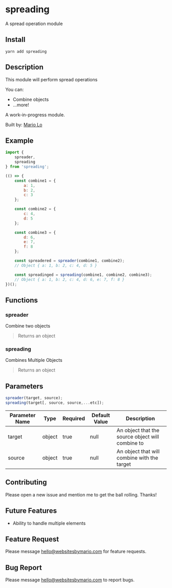 # spreading

A spread operation module

## Install

```
yarn add spreading
```

## Description

This module will perform spread operations

You can:
- Combine objects
- ...more!

A work-in-progress module.

Built by: [Mario Lo](https://github.com/mariolo1985)


## Example

```javascript
import {
    spreader,
    spreading
} from 'spreading';

(() => {
    const combine1 = {
        a: 1,
        b: 2,
        c: 3
    };

    const combine2 = {
        c: 4,
        d: 5
    };

    const combine3 = {
        d: 6,
        e: 7,
        f: 8
    };

    const spreadered = spreader(combine1, combine2);
    // Object { a: 1, b: 2, c: 4, d: 5 }

    const spreadinged = spreading(combine1, combine2, combine3);
    // Object { a: 1, b: 2, c: 4, d: 6, e: 7, f: 8 }
})();

```

## Functions

### spreader

Combine two objects

> Returns an object

### spreading

Combines Multiple Objects

> Returns an object


## Parameters
```javascript
spreader(target, source);
spreading(target[, source, source,...etc]);
```

| Parameter Name   | Type   | Required   | Default Value   | Description   |
| --- | --- | --- | --- | --- |
| target | object | true | null | An object that the source object will combine to |
| source | object | true | null | An object that will combine with the target |

## Contributing

Please open a new issue and mention me to get the ball rolling. Thanks!

## Future Features

- Ability to handle multiple elements

## Feature Request

Please message hello@websitesbymario.com for feature requests.

## Bug Report

Please message hello@websitesbymario.com to report bugs.
